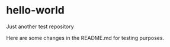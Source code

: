 # hello-world
Just another test repository

Here are some changes in the README.md for testing purposes.
